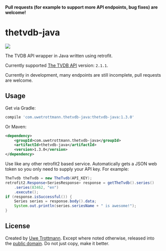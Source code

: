**Pull requests (for example to support more API endpoints, bug fixes) are welcome!**

# thetvdb-java

<a href="https://search.maven.org/#search%7Cga%7C1%7Cthetvdb-java"><img src="https://img.shields.io/maven-central/v/com.uwetrottmann.thetvdb-java/thetvdb-java.svg?style=flat-square"></a>

The TVDB API wrapper in Java written using retrofit.

Currently supported [The TVDB API](https://api.thetvdb.com/swagger) version: `2.1.1`.

Currently in development, many endpoints are still incomplete, pull requests are welcome.

## Usage
Get via Gradle:
```groovy
compile 'com.uwetrottmann.thetvdb-java:thetvdb-java:1.3.0'
```

Or Maven:
```xml
<dependency>
    <groupId>com.uwetrottmann.thetvdb-java</groupId>
    <artifactId>thetvdb-java</artifactId>
    <version>1.3.0</version>
</dependency>
```

Use like any other retrofit2 based service. Automatically gets a JSON web token so you only need to supply your API key.
For example:

```java
TheTvdb theTvdb = new TheTvdb(API_KEY);
retrofit2.Response<SeriesResponse> response = getTheTvdb().series()
    .series(83462, "en")
    .execute();
if (response.isSuccessful()) {
    Series series = response.body().data;
    System.out.println(series.seriesName + " is awesome!");
}

```

## License

Created by [Uwe Trottmann](http://uwetrottmann.com).
Except where noted otherwise, released into the [public domain](UNLICENSE).
Do not just copy, make it better.